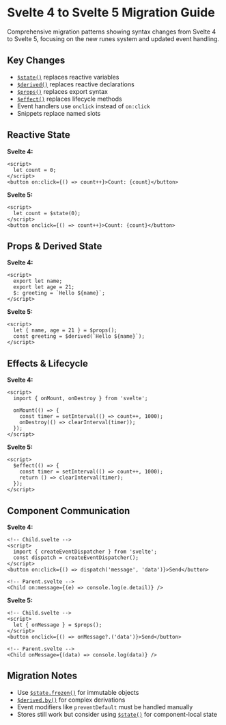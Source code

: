 # Svelte 4 to Svelte 5 Migration Guide

Comprehensive migration patterns showing syntax changes from Svelte 4 to Svelte 5, focusing on the new runes system and updated event handling.

## Key Changes

- [`$state()`](https://svelte.dev/docs/svelte/state) replaces reactive variables
- [`$derived()`](https://svelte.dev/docs/svelte/derived) replaces reactive declarations
- [`$props()`](https://svelte.dev/docs/svelte/props) replaces export syntax
- [`$effect()`](https://svelte.dev/docs/svelte/effect) replaces lifecycle methods
- Event handlers use `onclick` instead of `on:click`
- Snippets replace named slots

## Reactive State

**Svelte 4:**
```svelte
<script>
  let count = 0;
</script>
<button on:click={() => count++}>Count: {count}</button>
```

**Svelte 5:**
```svelte
<script>
  let count = $state(0);
</script>
<button onclick={() => count++}>Count: {count}</button>
```

## Props & Derived State

**Svelte 4:**
```svelte
<script>
  export let name;
  export let age = 21;
  $: greeting = `Hello ${name}`;
</script>
```

**Svelte 5:**
```svelte
<script>
  let { name, age = 21 } = $props();
  const greeting = $derived(`Hello ${name}`);
</script>
```

## Effects & Lifecycle

**Svelte 4:**
```svelte
<script>
  import { onMount, onDestroy } from 'svelte';
  
  onMount(() => {
    const timer = setInterval(() => count++, 1000);
    onDestroy(() => clearInterval(timer));
  });
</script>
```

**Svelte 5:**
```svelte
<script>
  $effect(() => {
    const timer = setInterval(() => count++, 1000);
    return () => clearInterval(timer);
  });
</script>
```

## Component Communication

**Svelte 4:**
```svelte
<!-- Child.svelte -->
<script>
  import { createEventDispatcher } from 'svelte';
  const dispatch = createEventDispatcher();
</script>
<button on:click={() => dispatch('message', 'data')}>Send</button>

<!-- Parent.svelte -->
<Child on:message={(e) => console.log(e.detail)} />
```

**Svelte 5:**
```svelte
<!-- Child.svelte -->
<script>
  let { onMessage } = $props();
</script>
<button onclick={() => onMessage?.('data')}>Send</button>

<!-- Parent.svelte -->
<Child onMessage={(data) => console.log(data)} />
```

## Migration Notes

- Use [`$state.frozen()`](https://svelte.dev/docs/svelte/state#$state.frozen) for immutable objects
- [`$derived.by()`](https://svelte.dev/docs/svelte/derived#$derived.by) for complex derivations
- Event modifiers like `preventDefault` must be handled manually
- Stores still work but consider using [`$state()`](https://svelte.dev/docs/svelte/state) for component-local state
